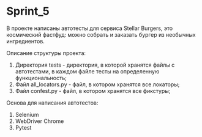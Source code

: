 # Sprint_5

В проекте написаны автотесты для сервиса Stellar Burgers, это космический фастфуд: можно собрать и заказать бургер из необычных ингредиентов.

Описание структуры проекта: 
1. Директория tests - директория, в которой хранятся файлы с автотестами, в каждом файле тесты на определенную функциональность; 
2. Файл all_locators.py - файл, в котором хранятся все локаторы;  
3. Файл confest.py - файл, в котором хранятся все фикстуры;

Основа для написания автотестов: 
1. Selenium
2. WebDriver Chrome 
3. Pytest
